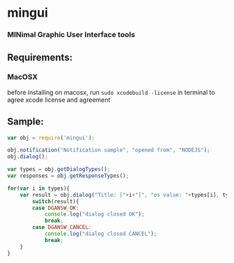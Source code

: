 mingui
=========
### MINimal Graphic User Interface tools

Requirements:
----------
### MacOSX
before installing on macosx, run ```sudo xcodebuild -license``` in terminal to agree xcode license and agreement

Sample:
----------
```javascript
var obj = require('mingui');

obj.notification("Notification sample", "opened from", "NODEJS");
obj.dialog();

var types = obj.getDialogTypes();
var responses = obj.getResponseTypes();

for(var i in types){
	var result = obj.dialog("Title: ["+i+"]", "os value: "+types[i], types[i]);
		switch(result){
		case DGANSW_OK:
			console.log("dialog closed OK");
			break;
		case DGANSW_CANCEL:
			console.log("dialog closed CANCEL");
			break;
	}
}
```